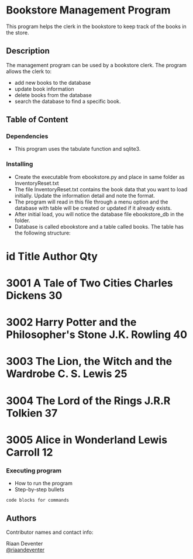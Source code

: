 # Bookstore Management Program

This program helps the clerk in the bookstore to keep track of the books in the store.

## Description

The management program can be used by a bookstore clerk. The program allows the clerk to:
* add new books to the database
* update book information
* delete books from the database
* search the database to find a specific book.

## Table of Content

### Dependencies

* This program uses the tabulate function and sqlite3.

### Installing

* Create the executable from ebookstore.py and place in same folder as InventoryReset.txt
* The file InventoryReset.txt contains the book data that you want to load initially. Update the information detail and note the format.
* The program will read in this file through a menu option and the database with table will be created or updated if it already exists.
* After initial load, you will notice the database file ebookstore_db in the folder.
* Database is called ebookstore and a table called books. The table has the following structure:
#   id      Title                                       Author              Qty
#   3001    A Tale of Two Cities                        Charles Dickens     30
#   3002    Harry Potter and the Philosopher's Stone    J.K. Rowling        40
#   3003    The Lion, the Witch and the Wardrobe        C. S. Lewis         25
#   3004    The Lord of the Rings                       J.R.R Tolkien       37
#   3005    Alice in Wonderland                         Lewis Carroll       12

### Executing program

* How to run the program
* Step-by-step bullets
```
code blocks for commands
```

## Authors

Contributor names and contact info:

Riaan Deventer  
[@riaandeventer](https://twitter.com/riaandeventer)
